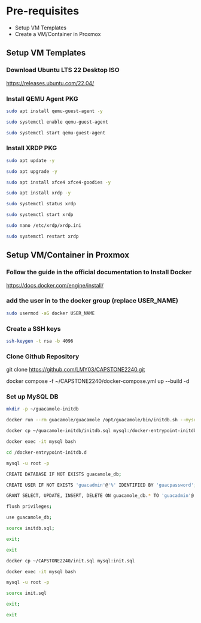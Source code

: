 # Pre-requisites

- Setup VM Templates
- Create a VM/Container in Proxmox 

## Setup VM Templates

### Download Ubuntu LTS 22 Desktop ISO 
https://releases.ubuntu.com/22.04/

### Install QEMU Agent PKG
```bash
sudo apt install qemu-guest-agent -y

sudo systemctl enable qemu-guest-agent

sudo systemctl start qemu-guest-agent
```

### Install XRDP PKG
```bash
sudo apt update -y

sudo apt upgrade -y

sudo apt install xfce4 xfce4-goodies -y

sudo apt install xrdp -y

sudo systemctl status xrdp

sudo systemctl start xrdp

sudo nano /etc/xrdp/xrdp.ini

sudo systemctl restart xrdp
```
## Setup VM/Container in Proxmox 
### Follow the guide in the official documentation to Install Docker

https://docs.docker.com/engine/install/

### add the user in to the docker group (replace USER_NAME)

```bash 
sudo usermod -aG docker USER_NAME
```

### Create a SSH keys
```bash 
ssh-keygen -t rsa -b 4096
```
### Clone Github Repository

git clone https://github.com/LMY03/CAPSTONE2240.git

docker compose -f ~/CAPSTONE2240/docker-compose.yml up --build -d

### Set up MySQL DB

```bash
mkdir -p ~/guacamole-initdb

docker run --rm guacamole/guacamole /opt/guacamole/bin/initdb.sh --mysql > ~/guacamole-initdb/initdb.sql

docker cp ~/guacamole-initdb/initdb.sql mysql:/docker-entrypoint-initdb.d

docker exec -it mysql bash
```

```bash
cd /docker-entrypoint-initdb.d

mysql -u root -p
```

```bash
CREATE DATABASE IF NOT EXISTS guacamole_db;

CREATE USER IF NOT EXISTS 'guacadmin'@'%' IDENTIFIED BY 'guacpassword';

GRANT SELECT, UPDATE, INSERT, DELETE ON guacamole_db.* TO 'guacadmin'@'%';

flush privileges;

use guacamole_db;

source initdb.sql;

exit;

exit
```

```bash
docker cp ~/CAPSTONE2240/init.sql mysql:init.sql

docker exec -it mysql bash
```

```bash
mysql -u root -p

source init.sql

exit;

exit

```

